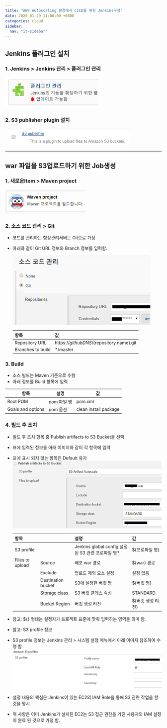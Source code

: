 ```yaml
---
title: "AWS Autoscaling 환경에서 CICD를 위한 Jenkins구성"
date: 2020-01-29 11:00:00 +0800
categories: cloud
sidebar:
  nav: "it-sidebar"
---
```


## Jenkins 플러그인 설치

### 1. Jenkins > Jenkins 관리 > 플러그인 관리

   ![Jenkins](/assets/images/autoscaling-jenkins001.png)

### 2. S3 publisher plugin 설치

   ![Jenkins](/assets/images/autoscaling-jenkins002.png)

-----------------------------------------------------------
## war 파일을 S3업로드하기 위한 Job생성

### 1. 새로운Item > Maven project

   ![Jenkins](/assets/images/autoscaling-jenkins003.png)
   
### 2. 소스 코드 관리 > Git

- 코드를 관리하는 형상관리서버는 Git으로 가정

- 아래와 같이 Git URL 정보와 Branch 정보를 입력함.

    ![Jenkins](/assets/images/autoscaling-jenkins004.png)
    
    | 항목              | 값                             |
    | ----------------- | ------------------------------ |
    | Repository URL    | https://${github DNS}/${repository name}.git |
    | Branches to build | */master               |

### 3. Build
- 소스 빌드는 Maven 기준으로 수행
- 아래 정보를 Build 항목에 입력

| 항목 | 설명 | 값 | 
| ---- | --- | --- |
| Root POM    | pom 파일 명 | pom.xml |
| Goals and options | pom 옵션 | clean install package |

### 4. 빌드 후 조치
- 빌드 후 조치 항목 중 Publish artifacts to S3 Bucket을 선택
- 표에 입력된 정보를 아래 이미지와 같이 각 항목에 입력
- 표에 표시 되지 않는 항목은 Default 유지
![Jenkins](/assets/images/autoscaling-jenkins005.png)

  | 항목 |     | 설명 | 값 |
  | --- | --- | --- | --- |
  | S3 profile | | Jenkins global config 설정된 S3 관련 프로파일 명* | ${프로파일 명}|
  | Files to upload | Source | 배포 war 경로 |${war} 경로 |
  | | Exclude | 업로드 제외 요소 설정 | 설정 없음 |
  | | Destination bucket | S3에 설정한 버킷 명| ${버킷 명}|
  | | Storage class| S3 버킷 클래스 속성| STANDARD | 
  | | Bucket Region| 버킷 생성 리전| ${버킷 생성 리전} |
- 참고: ${} 형태는 설정자가 프로젝트 표준에 맞춰 입력하는 영역을 의미 함.
- 참고: S3 profile 정보
- S3 profile 정보는 Jenkins 관리 > 시스템 설정 메뉴에서 아래 이미지 참조하여 수행 함
![Jenkins](/assets/images/autoscaling-jenkins006.png) 
- 설정 내용의 핵심은 Jenkins이 있는 EC2의 IAM Role을 통해 S3 관련 작업을 할 것을 명시
- 위 사항은 이미 Jenkins가 설치된 EC2는 S3 접근 권한을 가진 사용자의 IAM 설정이 완료 된 것으로 가정 함.

